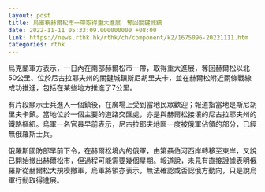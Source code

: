 ```yaml
---
layout: post
title: 烏軍稱赫爾松市一帶取得重大進展　奪回關鍵城鎮
date: 2022-11-11 05:33:09.000000000 +08:00
link: https://news.rthk.hk/rthk/ch/component/k2/1675096-20221111.htm
categories: rthk
---
```


烏克蘭軍方表示，一日內在南部赫爾松市一帶，取得重大進展，奪回赫爾松以北50公里、位於尼古拉耶夫州的關鍵城鎮斯尼胡里夫卡，並在赫爾松附近兩條戰線成功推進，包括在某些地方推進了7公里。

有片段顯示士兵進入一個鎮後，在廣場上受到當地民眾歡迎；報道指當地是斯尼胡里夫卡鎮。當地位於一個主要的道路交匯處，亦是與赫爾松接壤的尼古拉耶夫州的鐵路樞紐。烏軍一名官員早前表示，尼古拉耶夫地區一度被俄軍佔領的部分，已經無俄羅斯士兵。

俄羅斯國防部早前下令，在赫爾松境內的俄軍，由第聶伯河西岸轉移至東岸，又說已開始撤出赫爾松市，但過程可能需要幾個星期。報道說，未見有直接證據表明俄羅斯從赫爾松大規模撤軍，烏軍將領亦表示，無法確認或否認俄方動向，只是說烏軍行動取得進展。
